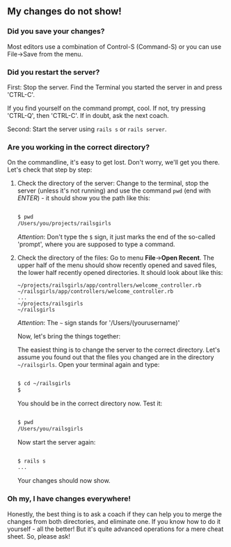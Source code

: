 ## My changes do not show!

### Did you save your changes?

   Most editors use a combination of Control-S (Command-S) or you can use File&rarr;Save from the menu.

### Did you restart the server?

   First: Stop the server. Find the Terminal you started the server in and press 'CTRL-C'.

   If you find yourself on the command prompt, cool. If not, try pressing 'CTRL-Q', then 'CTRL-C'. If in doubt, ask the
   next coach.

   Second: Start the server using ``rails s`` or ``rails server``.

### Are you working in the correct directory?

On the commandline, it's easy to get lost. Don't worry, we'll get you there. Let's check that step by step:

1. Check the directory of the server:
   Change to the terminal, stop the server (unless it's not running) and use the command ``pwd`` (end with _ENTER_) - it
   should show you the path like this:

   ```bash

   $ pwd
   /Users/you/projects/railsgirls
   ```

   _Attention_: Don't type the ``$`` sign, it just marks the end of the so-called 'prompt', where you are supposed to
   type a command.

2. Check the directory of the files:
   Go to menu __File__&rarr;__Open Recent__. The upper half of the menu should show recently opened and saved files, the
   lower half recently opened directories. It should look about like this:

   ```
   ~/projects/railsgirls/app/controllers/welcome_controller.rb
   ~/railsgirls/app/controllers/welcome_controller.rb
   ...
   ~/projects/railsgirls
   ~/railsgirls
   ```

   _Attention_: The ``~`` sign stands for '/Users/(yourusername)'

   Now, let's bring the things together:

   The easiest thing is to change the server to the correct directory. Let's assume you found out that the files you
   changed are in the directory ``~/railsgirls``. Open your terminal again and type:

   ```bash

   $ cd ~/railsgirls
   $

   ```

   You should be in the correct directory now. Test it:

   ```bash

   $ pwd
   /Users/you/railsgirls
   ```

   Now start the server again:

   ```bash

   $ rails s
   ...

   ```

   Your changes should now show.

### Oh my, I have changes everywhere!

Honestly, the best thing is to ask a coach if they can help you to merge the changes from both directories, and
eliminate one. If you know how to do it yourself - all the better! But it's quite advanced operations for a mere cheat
sheet. So, please ask!


